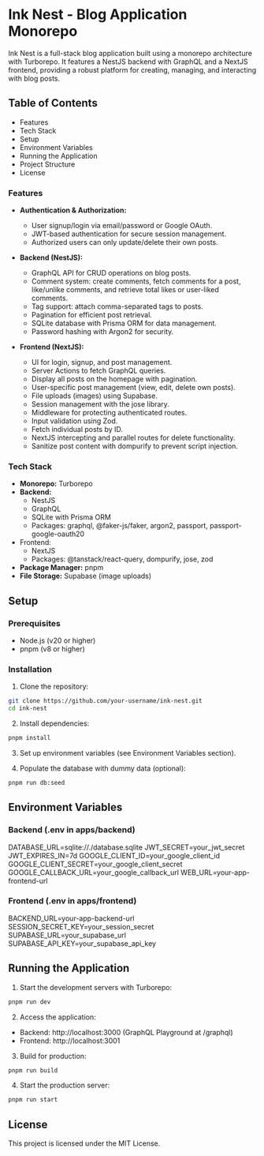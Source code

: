 # Ink Nest - Blog Application Monorepo

Ink Nest is a full-stack blog application built using a monorepo architecture with Turborepo. It features a NestJS backend with GraphQL and a NextJS frontend, providing a robust platform for creating, managing, and interacting with blog posts.

## Table of Contents

- Features
- Tech Stack
- Setup
- Environment Variables
- Running the Application
- Project Structure
- License

### Features

- **Authentication & Authorization:**

  - User signup/login via email/password or Google OAuth.
  - JWT-based authentication for secure session management.
  - Authorized users can only update/delete their own posts.

- **Backend (NestJS):**

  - GraphQL API for CRUD operations on blog posts.
  - Comment system: create comments, fetch comments for a post, like/unlike comments, and retrieve total likes or user-liked comments.
  - Tag support: attach comma-separated tags to posts.
  - Pagination for efficient post retrieval.
  - SQLite database with Prisma ORM for data management.
  - Password hashing with Argon2 for security.

- **Frontend (NextJS):**

  - UI for login, signup, and post management.
  - Server Actions to fetch GraphQL queries.
  - Display all posts on the homepage with pagination.
  - User-specific post management (view, edit, delete own posts).
  - File uploads (images) using Supabase.
  - Session management with the jose library.
  - Middleware for protecting authenticated routes.
  - Input validation using Zod.
  - Fetch individual posts by ID.
  - NextJS intercepting and parallel routes for delete functionality.
  - Sanitize post content with dompurify to prevent script injection.

### Tech Stack

- **Monorepo:** Turborepo
- **Backend:**
  - NestJS
  - GraphQL
  - SQLite with Prisma ORM
  - Packages: graphql, @faker-js/faker, argon2, passport, passport-google-oauth20
- Frontend:
  - NextJS
  - Packages: @tanstack/react-query, dompurify, jose, zod
- **Package Manager:** pnpm
- **File Storage:** Supabase (image uploads)

## Setup

### Prerequisites

- Node.js (v20 or higher)
- pnpm (v8 or higher)

### Installation

1. Clone the repository:

```bash
git clone https://github.com/your-username/ink-nest.git
cd ink-nest
```

2. Install dependencies:

```bash
pnpm install
```

3. Set up environment variables (see Environment Variables section).

4. Populate the database with dummy data (optional):

```bash
pnpm run db:seed
```

## Environment Variables

### Backend (.env in apps/backend)

DATABASE_URL=sqlite://./database.sqlite
JWT_SECRET=your_jwt_secret
JWT_EXPIRES_IN=7d
GOOGLE_CLIENT_ID=your_google_client_id
GOOGLE_CLIENT_SECRET=your_google_client_secret
GOOGLE_CALLBACK_URL=your_google_callback_url
WEB_URL=your-app-frontend-url

### Frontend (.env in apps/frontend)

BACKEND_URL=your-app-backend-url
SESSION_SECRET_KEY=your_session_secret
SUPABASE_URL=your_supabase_url
SUPABASE_API_KEY=your_supabase_api_key

## Running the Application

1. Start the development servers with Turborepo:

```bash
pnpm run dev
```

2. Access the application:

- Backend: http://localhost:3000 (GraphQL Playground at /graphql)
- Frontend: http://localhost:3001

3. Build for production:

```bash
pnpm run build
```

4. Start the production server:

```bash
pnpm run start
```

## License

This project is licensed under the MIT License.
